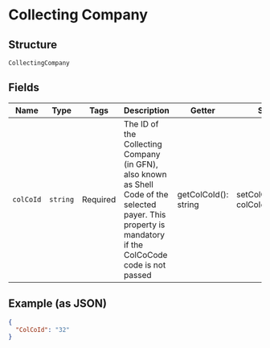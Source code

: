 
# Collecting Company

## Structure

`CollectingCompany`

## Fields

| Name | Type | Tags | Description | Getter | Setter |
|  --- | --- | --- | --- | --- | --- |
| `colCoId` | `string` | Required | The ID of the Collecting Company (in GFN), also known as Shell Code of the selected payer. This property is mandatory if the ColCoCode code is not passed | getColCoId(): string | setColCoId(string colCoId): void |

## Example (as JSON)

```json
{
  "ColCoId": "32"
}
```

